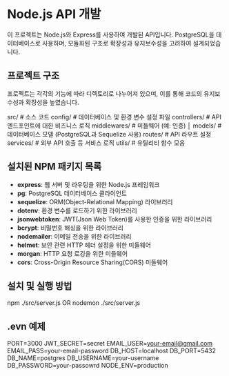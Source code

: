 # Node.js API 개발

이 프로젝트는 Node.js와 Express를 사용하여 개발된 API입니다. PostgreSQL을 데이터베이스로 사용하며, 모듈화된 구조로 확장성과 유지보수성을 고려하여 설계되었습니다.

## 프로젝트 구조

프로젝트는 각각의 기능에 따라 디렉토리로 나누어져 있으며, 이를 통해 코드의 유지보수성과 확장성을 높였습니다.

src/ # 소스 코드 
config/ # 데이터베이스 및 환경 변수 설정 파일
controllers/ # API 엔드포인트에 대한 비즈니스 로직 
middlewares/ # 미들웨어 (예: 인증) │
models/ # 데이터베이스 모델 (PostgreSQL과 Sequelize 사용) 
routes/ # API 라우트 설정 
services/ # 외부 API 호출 등 서비스 로직
utils/ # 유틸리티 함수 모음 


## 설치된 NPM 패키지 목록

- **express**: 웹 서버 및 라우팅을 위한 Node.js 프레임워크
- **pg**: PostgreSQL 데이터베이스 클라이언트
- **sequelize**: ORM(Object-Relational Mapping) 라이브러리
- **dotenv**: 환경 변수를 로드하기 위한 라이브러리
- **jsonwebtoken**: JWT(Json Web Token)를 사용한 인증을 위한 라이브러리
- **bcrypt**: 비밀번호 해싱을 위한 라이브러리
- **nodemailer**: 이메일 전송을 위한 라이브러리
- **helmet**: 보안 관련 HTTP 헤더 설정을 위한 미들웨어
- **morgan**: HTTP 요청 로깅을 위한 미들웨어
- **cors**: Cross-Origin Resource Sharing(CORS) 미들웨어

## 설치 및 실행 방법
npm ./src/server.js OR
nodemon ./src/server.js

## .evn 예제
PORT=3000
JWT_SECRET=secret
EMAIL_USER=your-email@gmail.com
EMAIL_PASS=your-email-password
DB_HOST=localhost
DB_PORT=5432
DB_NAME=postgres
DB_USERNAME=your-username
DB_PASSWORD=your-passowrd
NODE_ENV=production